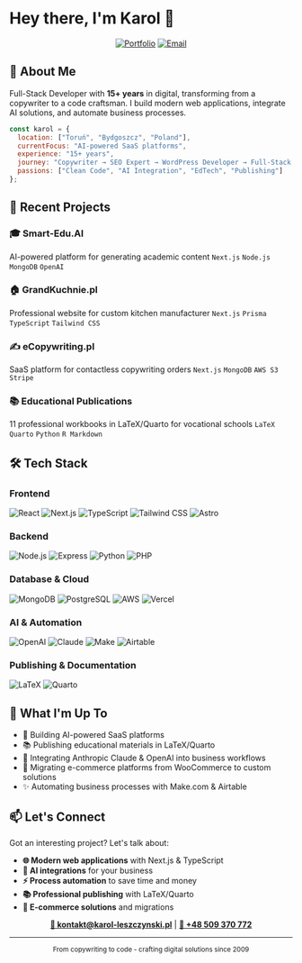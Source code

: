 # Hey there, I'm Karol 👋

<div align="center">
  
  [![Portfolio](https://img.shields.io/badge/Portfolio-karol--leszczynski.pl-0891b2?style=for-the-badge&logo=google-chrome&logoColor=white)](https://karol-leszczynski.pl)
  [![Email](https://img.shields.io/badge/Email-kontakt@karol--leszczynski.pl-EA4335?style=for-the-badge&logo=gmail&logoColor=white)](mailto:kontakt@LeszczynskiKarol.pl)
  
</div>

## 🚀 About Me

Full-Stack Developer with **15+ years** in digital, transforming from a copywriter to a code craftsman. I build modern web applications, integrate AI solutions, and automate business processes.

```javascript
const karol = {
  location: ["Toruń", "Bydgoszcz", "Poland"],
  currentFocus: "AI-powered SaaS platforms",
  experience: "15+ years",
  journey: "Copywriter → SEO Expert → WordPress Developer → Full-Stack Engineer",
  passions: ["Clean Code", "AI Integration", "EdTech", "Publishing"]
};
```

## 💼 Recent Projects

### 🎓 **Smart-Edu.AI** 
AI-powered platform for generating academic content
`Next.js` `Node.js` `MongoDB` `OpenAI`

### 🏠 **GrandKuchnie.pl**
Professional website for custom kitchen manufacturer
`Next.js` `Prisma` `TypeScript` `Tailwind CSS`

### ✍️ **eCopywriting.pl**
SaaS platform for contactless copywriting orders
`Next.js` `MongoDB` `AWS S3` `Stripe`

### 📚 **Educational Publications**
11 professional workbooks in LaTeX/Quarto for vocational schools
`LaTeX` `Quarto` `Python` `R Markdown`

## 🛠️ Tech Stack

### Frontend
![React](https://img.shields.io/badge/-React-61DAFB?style=flat-square&logo=react&logoColor=black)
![Next.js](https://img.shields.io/badge/-Next.js-000000?style=flat-square&logo=next.js&logoColor=white)
![TypeScript](https://img.shields.io/badge/-TypeScript-3178C6?style=flat-square&logo=typescript&logoColor=white)
![Tailwind CSS](https://img.shields.io/badge/-Tailwind_CSS-38B2AC?style=flat-square&logo=tailwind-css&logoColor=white)
![Astro](https://img.shields.io/badge/-Astro-FF5D01?style=flat-square&logo=astro&logoColor=white)

### Backend
![Node.js](https://img.shields.io/badge/-Node.js-339933?style=flat-square&logo=node.js&logoColor=white)
![Express](https://img.shields.io/badge/-Express-000000?style=flat-square&logo=express&logoColor=white)
![Python](https://img.shields.io/badge/-Python-3776AB?style=flat-square&logo=python&logoColor=white)
![PHP](https://img.shields.io/badge/-PHP-777BB4?style=flat-square&logo=php&logoColor=white)

### Database & Cloud
![MongoDB](https://img.shields.io/badge/-MongoDB-47A248?style=flat-square&logo=mongodb&logoColor=white)
![PostgreSQL](https://img.shields.io/badge/-PostgreSQL-336791?style=flat-square&logo=postgresql&logoColor=white)
![AWS](https://img.shields.io/badge/-AWS-232F3E?style=flat-square&logo=amazon-aws&logoColor=white)
![Vercel](https://img.shields.io/badge/-Vercel-000000?style=flat-square&logo=vercel&logoColor=white)

### AI & Automation
![OpenAI](https://img.shields.io/badge/-OpenAI-412991?style=flat-square&logo=openai&logoColor=white)
![Claude](https://img.shields.io/badge/-Claude_AI-5E3C8F?style=flat-square&logo=anthropic&logoColor=white)
![Make](https://img.shields.io/badge/-Make.com-6D3EE6?style=flat-square&logo=make&logoColor=white)
![Airtable](https://img.shields.io/badge/-Airtable-18BFFF?style=flat-square&logo=airtable&logoColor=white)

### Publishing & Documentation
![LaTeX](https://img.shields.io/badge/-LaTeX-008080?style=flat-square&logo=latex&logoColor=white)
![Quarto](https://img.shields.io/badge/-Quarto-75AADB?style=flat-square&logo=quarto&logoColor=white)

## 🎯 What I'm Up To

- 🔭 Building AI-powered SaaS platforms
- 📚 Publishing educational materials in LaTeX/Quarto
- 🤖 Integrating Anthropic Claude & OpenAI into business workflows
- 🚀 Migrating e-commerce platforms from WooCommerce to custom solutions
- ✨ Automating business processes with Make.com & Airtable

## 📫 Let's Connect

Got an interesting project? Let's talk about:
- **🌐 Modern web applications** with Next.js & TypeScript
- **🤖 AI integrations** for your business
- **⚡ Process automation** to save time and money
- **📚 Professional publishing** with LaTeX/Quarto
- **🛒 E-commerce solutions** and migrations

<div align="center">
  
  **[📧 kontakt@karol-leszczynski.pl](mailto:kontakt@karol-leszczynski.pl)** | **[📱 +48 509 370 772](tel:+48509370772)**
  
  ---
  
  <sub>From copywriting to code - crafting digital solutions since 2009</sub>
  
</div>

